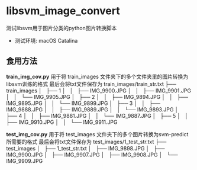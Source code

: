 # libsvm_image_convert
测试libsvm用于图片分类的python图片转换脚本

+ 测试环境: macOS Catalina

## 食用方法
**train_img_cov.py** 用于将 train_images 文件夹下的多个文件夹里的图片转换为libsvm训练的格式
最后会将txt文件保存为 train_images/train_str.txt
├── train_images
│   ├── 1
│   │   ├── IMG_9900.JPG
│   │   ├── IMG_9901.JPG
│   │   └── IMG_9905.JPG
│   ├── 2
│   │   ├── IMG_9894.JPG
│   │   ├── IMG_9895.JPG
│   │   └── IMG_9899.JPG
│   ├── 3
│   │   ├── IMG_9888.JPG
│   │   ├── IMG_9889.JPG
│   │   └── IMG_9893.JPG
│   ├── 4
│   │   ├── IMG_9881.JPG
│   │   └── IMG_9887.JPG
│   ├── 5
│   │   ├── IMG_9910.JPG
│   │   └── IMG_9911.JPG

**test_img_cov.py** 用于将 test_images 文件夹下的多个图片转换为svm-predict所需要的格式
最后会将txt文件保存为 test_images/1_test_str.txt
├── test_images
│   ├── 1_test_str.txt
│   ├── IMG_9898.JPG
│   ├── IMG_9900.JPG
│   ├── IMG_9907.JPG
│   ├── IMG_9908.JPG
│   └── IMG_9909.JPG
